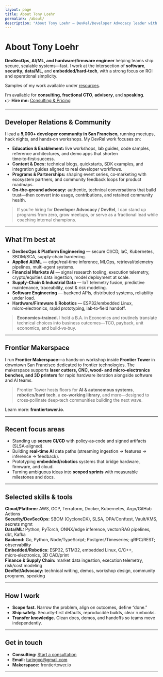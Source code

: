 ```yaml
---
layout: page
title: About Tony Loehr
permalink: /about/
description: "About Tony Loehr — DevRel/Developer Advocacy leader with a 5,000+ member SF community; DevSecOps, AI/ML, applied AI for financial markets and supply chain, embedded hardware/firmware. Founder/operator of Frontier Makerspace. B.A. Economics. Open to consulting, fractional CTO, advisory, and speaking."
---
```


# About Tony Loehr

**DevSecOps, AI/ML, and hardware/firmware engineer** helping teams ship secure, scalable systems—fast. I work at the intersection of **software**, **security**, **data/ML**, and **embedded/hard‑tech**, with a strong focus on ROI and operational simplicity.

Samples of my work available under [resources](/resources/).

I’m available for **consulting**, **fractional CTO**, **advisory**, and **speaking**.  
👉 **Hire me:** [Consulting & Pricing](/consulting/)

---

## Developer Relations & Community

I lead a **5,000+ developer community in San Francisco**, running meetups, hack nights, and hands‑on workshops. My DevRel work focuses on:

- **Education & Enablement:** live workshops, lab guides, code samples, reference architectures, and demo apps that shorten time‑to‑first‑success.
- **Content & Docs:** technical blogs, quickstarts, SDK examples, and integration guides aligned to real developer workflows.
- **Programs & Partnerships:** shaping event series, co‑marketing with ecosystem partners, and community feedback loops for product roadmaps.
- **On‑the‑ground advocacy:** authentic, technical conversations that build trust—then convert into usage, contributions, and retained community health.

> If you’re hiring for **Developer Advocacy / DevRel**, I can stand up programs from zero, grow meetups, or serve as a fractional lead while coaching internal champions.

---

## What I’m best at

- **DevSecOps & Platform Engineering** — secure CI/CD, IaC, Kubernetes, SBOM/SCA, supply‑chain hardening.
- **Applied AI/ML** — edge/real‑time inference, MLOps, retrieval/telemetry pipelines, multi‑agent systems.
- **Financial Markets AI** — signal research tooling, execution telemetry, crypto/equities data ingestion, model deployment at scale.
- **Supply‑Chain & Industrial Data** — IoT telemetry fusion, predictive maintenance, traceability, cost & risk modeling.
- **Software Engineering** — backend APIs, distributed systems, reliability under load.
- **Hardware/Firmware & Robotics** — ESP32/embedded Linux, micro‑electronics, rapid prototyping, lab‑to‑field handoff.

> **Economics‑trained.** I hold a B.A. in Economics and routinely translate technical choices into business outcomes—TCO, payback, unit economics, and build‑vs‑buy.

---

## Frontier Makerspace

I run **Frontier Makerspace**—a hands‑on workshop inside **Frontier Tower** in downtown San Francisco dedicated to frontier technologies. The makerspace supports **laser cutters, CNC, wood‑ and micro‑electronics benches, and 3D printers** for rapid hardware iteration alongside software and AI teams.

> Frontier Tower hosts floors for **AI & autonomous systems**, **robotics/hard tech**, a **co‑working library**, and more—designed to cross‑pollinate deep‑tech communities building the next wave.

Learn more: **frontiertower.io**.

---

## Recent focus areas

- Standing up **secure CI/CD** with policy‑as‑code and signed artifacts (SLSA‑aligned).
- Building **real‑time AI** data paths (streaming ingestion → features → inference → feedback).
- Prototyping **embedded/robotics** systems that bridge hardware, firmware, and cloud.
- Turning ambiguous ideas into **scoped sprints** with measurable milestones and docs.

---

## Selected skills & tools

**Cloud/Platform:** AWS, GCP, Terraform, Docker, Kubernetes, Argo/GitHub Actions  
**Security/DevSecOps:** SBOM (CycloneDX), SLSA, OPA/Conftest, Vault/KMS, secrets mgmt  
**Data/ML:** Python, PyTorch, ONNX/edge inference, vector/RAG pipelines, dbt, Kafka  
**Backend:** Go, Python, Node/TypeScript; Postgres/Timeseries; gRPC/REST; observability  
**Embedded/Robotics:** ESP32, STM32, embedded Linux, C/C++, micro‑electronics, 3D CAD/print  
**Finance & Supply Chain:** market data ingestion, execution telemetry, risk/cost modeling  
**DevRel/Advocacy:** technical writing, demos, workshop design, community programs, speaking

---

## How I work

- **Scope fast.** Narrow the problem, align on outcomes, define “done.”  
- **Ship safely.** Security‑first defaults, reproducible builds, clear runbooks.  
- **Transfer knowledge.** Clean docs, demos, and handoffs so teams move independently.

---

## Get in touch

- **Consulting:** [Start a consultation](/consulting/)  
- **Email:** turingxo@gmail.com  
- **Makerspace:** frontiertower.io

---

<script type="application/ld+json">
{
  "@context": "https://schema.org",
  "@type": "Person",
  "name": "Tony Loehr",
  "url": "{{ page.url | absolute_url }}",
  "jobTitle": [
    "Consultant",
    "DevSecOps Engineer",
    "AI/ML Engineer",
    "Hardware/Firmware Engineer",
    "Developer Advocate"
  ],
  "alumniOf": "B.A. Economics",
  "homeLocation": {
    "@type": "Place",
    "address": {
      "@type": "PostalAddress",
      "addressLocality": "San Francisco",
      "addressRegion": "CA",
      "addressCountry": "US"
    }
  },
  "worksFor": {
    "@type": "Organization",
    "name": "Frontier Makerspace",
    "url": "https://frontiertower.io"
  },
  "memberOf": {
    "@type": "Organization",
    "name": "San Francisco Developer Community",
    "memberCount": 5000
  },
  "knowsAbout": [
    "Developer Relations",
    "Developer Advocacy",
    "Community Building",
    "Technical Writing",
    "Public Speaking",
    "DevSecOps",
    "Platform Engineering",
    "Kubernetes",
    "CI/CD",
    "AI/ML",
    "Edge AI",
    "MLOps",
    "Data Engineering",
    "Financial Markets",
    "Crypto",
    "Equities",
    "Supply Chain Analytics",
    "Embedded Systems",
    "Firmware",
    "Robotics"
  ],
  "sameAs": [
    "https://frontiertower.io",
    "{{ site.url | default: site.github.url }}/consulting/"
  ]
}
</script>
